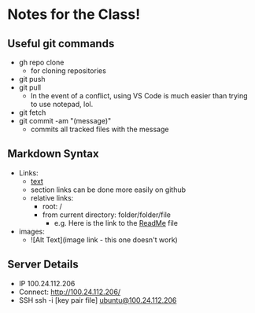 # Notes for the Class!

## Useful git commands
- gh repo clone
    - for cloning repositories
- git push
- git pull
  - In the event of a conflict, using VS Code is much easier than trying to use notepad, lol.
- git fetch
- git commit -am "(message)"
    - commits all tracked files with the message


## Markdown Syntax
- Links:
  - [text](link.com)
  - section links can be done more easily on github
  - relative links:
      - root: /
      - from current directory: folder/folder/file
        - e.g. Here is the link to the [ReadMe](README.md) file
- images:
  - ![Alt Text](image link - this one doesn't work)


## Server Details
- IP 100.24.112.206
- Connect: http://100.24.112.206/
- SSH ssh -i [key pair file] ubuntu@100.24.112.206
